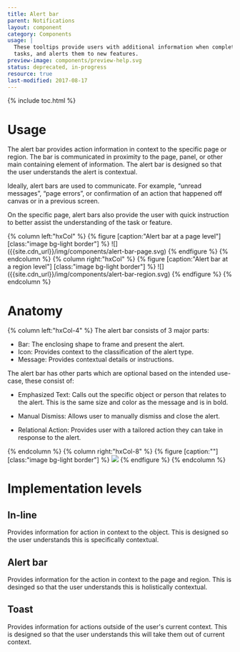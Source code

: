 ```yaml
---
title: Alert bar
parent: Notifications
layout: component
category: Components
usage: |
  These tooltips provide users with additional information when completing
  tasks, and alerts them to new features.
preview-image: components/preview-help.svg
status: deprecated, in-progress
resource: true
last-modified: 2017-08-17
---
```


{% include toc.html %}

# Usage

The alert bar provides action information in context to the specific page or region.
The bar is communicated in proximity to the page, panel, or other main containing element
of information. The alert bar is designed so that the user understands the alert
is contextual.

Ideally, alert bars are used to communicate. For example, “unread messages”, “page
errors”, or confirmation of an action that happened off canvas or in a
previous screen.

On the specific page, alert bars also provide the user with quick instruction to
better assist the understanding of the task or feature.

<div class="hxRow">
{% column left:"hxCol" %}
{% figure [caption:"Alert bar at a page level"] [class:"image bg-light border"] %}
![]({{site.cdn_url}}/img/components/alert-bar-page.svg)
{% endfigure %}
{% endcolumn %}
{% column right:"hxCol" %}
{% figure [caption:"Alert bar at a region level"] [class:"image bg-light border"] %}
![]({{site.cdn_url}}/img/components/alert-bar-region.svg)
{% endfigure %}
{% endcolumn %}
</div>

# Anatomy

<div class="hxRow">
{% column left:"hxCol-4" %}
The alert bar consists of 3 major parts:

- Bar: The enclosing shape to frame and present the alert.
- Icon: Provides context to the classification of the alert type.
- Message: Provides contextual details or instructions.

The alert bar has other parts which are optional based on the intended
use-case, these consist of:

-   Emphasized Text: Calls out the specific object or person that relates to
    the alert. This is the same size and color as the message and is in bold.

-   Manual Dismiss: Allows user to manually dismiss and close the alert.

-   Relational Action: Provides user with a tailored action they can take in
    response to the alert.

{% endcolumn %}
{% column right:"hxCol-8" %}
{% figure [caption:""] [class:"image bg-light border"] %}
![]({{site.cdn_url}}/img/components/alert-bar-anatomy.svg)
{% endfigure %}
{% endcolumn %}
</div>

# Implementation levels

## In-line

Provides information for action in context to the object. This is designed so
the user understands this is specifically contextual.

## Alert bar

Provides information for the action in context to the page and region. This is desinged
so that the user understands this is holistically contextual.

## Toast

Provides information for actions outside of the user's current context. This is designed
so that the user understands this will take them out of current context.

